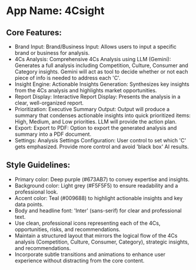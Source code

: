 # **App Name**: 4Csight

## Core Features:

- Brand Input: Brand/Business Input: Allows users to input a specific brand or business for analysis.
- 4Cs Analysis: Comprehensive 4Cs Analysis using LLM (Gemini): Generates a full analysis including Competition, Culture, Consumer and Category insights. Gemini will act as tool to decide whether or not each piece of info is needed to address each 'C'.
- Insight Engine: Actionable Insights Generation: Synthesizes key insights from the 4Cs analysis and highlights market opportunities.
- Report Display: Interactive Report Display: Presents the analysis in a clear, well-organized report.
- Prioritization: Executive Summary Output: Output will produce a summary that condenses actionable insights into quick prioritized items: High, Medium, and Low priorities. LLM will provide the action plan.
- Export: Export to PDF: Option to export the generated analysis and summary into a PDF document.
- Settings: Analysis Settings Configuration: User control to set which 'C' gets emphasized. Provide more control and avoid 'black box' AI results.

## Style Guidelines:

- Primary color: Deep purple (#673AB7) to convey expertise and insights.
- Background color: Light grey (#F5F5F5) to ensure readability and a professional look.
- Accent color: Teal (#009688) to highlight actionable insights and key data points.
- Body and headline font: 'Inter' (sans-serif) for clear and professional text.
- Use clean, professional icons representing each of the 4Cs, opportunities, risks, and recommendations.
- Maintain a structured layout that mirrors the logical flow of the 4Cs analysis (Competition, Culture, Consumer, Category), strategic insights, and recommendations.
- Incorporate subtle transitions and animations to enhance user experience without distracting from the core content.